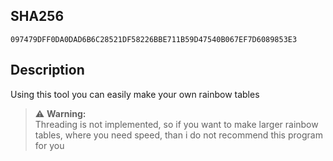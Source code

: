 
## SHA256
```
097479DFF0DA0DAD6B6C28521DF58226BBE711B59D47540B067EF7D6089853E3
```

## Description
Using this tool you can easily make your own rainbow tables


> ⚠️ **Warning:**  
> Threading is not implemented, so if you want to make larger rainbow tables, where you need speed, than i do not recommend this program for you
